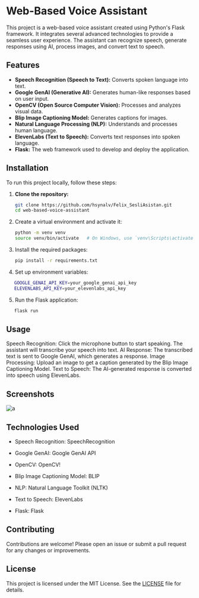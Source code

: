 # Web-Based Voice Assistant

This project is a web-based voice assistant created using Python's Flask framework. It integrates several advanced technologies to provide a seamless user experience. The assistant can recognize speech, generate responses using AI, process images, and convert text to speech.

## Features

- **Speech Recognition (Speech to Text):** Converts spoken language into text.
- **Google GenAI (Generative AI):** Generates human-like responses based on user input.
- **OpenCV (Open Source Computer Vision):** Processes and analyzes visual data.
- **Blip Image Captioning Model:** Generates captions for images.
- **Natural Language Processing (NLP):** Understands and processes human language.
- **ElevenLabs (Text to Speech):** Converts text responses into spoken language.
- **Flask:** The web framework used to develop and deploy the application.

## Installation

To run this project locally, follow these steps:

1. **Clone the repository:** 
   ```bash
   git clone https://github.com/hsynalv/Felix_SesliAsistan.git
   cd web-based-voice-assistant
   ```
2. Create a virtual environment and activate it:
   ```bash
   python -m venv venv
   source venv/bin/activate   # On Windows, use `venv\Scripts\activate`
   ```
3. Install the required packages:
   ```bash
   pip install -r requirements.txt
   ```
4. Set up environment variables:
  ```bash
     GOOGLE_GENAI_API_KEY=your_google_genai_api_key
     ELEVENLABS_API_KEY=your_elevenlabs_api_key
  ```
5. Run the Flask application:
  ```bash
     flask run
   ```
## Usage

Speech Recognition: Click the microphone button to start speaking. The assistant will transcribe your speech into text.
AI Response: The transcribed text is sent to Google GenAI, which generates a response.
Image Processing: Upload an image to get a caption generated by the Blip Image Captioning Model.
Text to Speech: The AI-generated response is converted into speech using ElevenLabs.
## Screenshots

![a](https://github.com/hsynalv/Felix_SesliAsistan/assets/73330164/31116141-1a97-47b7-b388-8b26a5dbdefc)


## Technologies Used
- Speech Recognition: SpeechRecognition
- Google GenAI: Google GenAI API
- OpenCV: OpenCV!

- Blip Image Captioning Model: BLIP
- NLP: Natural Language Toolkit (NLTK)
- Text to Speech: ElevenLabs
- Flask: Flask

## Contributing
Contributions are welcome! Please open an issue or submit a pull request for any changes or improvements.

## License

This project is licensed under the MIT License. See the [LICENSE](LICENSE) file for details.




